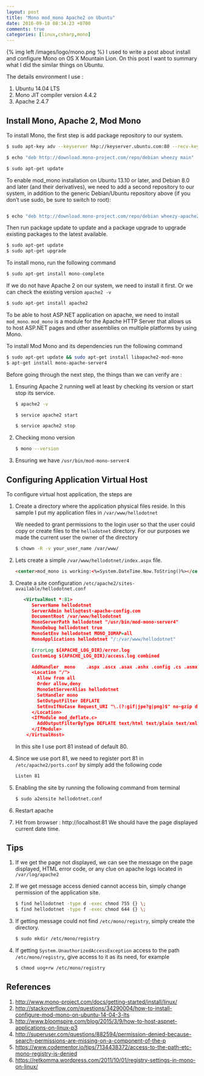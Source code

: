 ```yaml
---
layout: post
title: "Mono mod_mono Apache2 on Ubuntu"
date: 2016-09-18 08:34:23 +0700
comments: true
categories: [linux,csharp,mono]
---
```

{% img left /images/logo/mono.png %}
I used to write a post about install and configure Mono on OS X Mountain Lion. On this post I want to summary what I did the similar things on Ubuntu.

The details environment I use :

1. Ubuntu 14.04 LTS
2. Mono JIT compiler version 4.4.2
3. Apache 2.4.7


## Install Mono, Apache 2, Mod Mono
To install Mono, the first step is add package repository to our system.

``` bash
$ sudo apt-key adv --keyserver hkp://keyserver.ubuntu.com:80 --recv-keys 3FA7E0328081BFF6A14DA29AA6A19B38D3D831EF

$ echo "deb http://download.mono-project.com/repo/debian wheezy main" | sudo tee /etc/apt/sources.list.d/mono-xamarin.list

$ sudo apt-get update

```

To enable mod_mono installation on Ubuntu 13.10 or later, and Debian 8.0 and later (and their derivatives), we need to add a second repository to our system, in addition to the generic Debian/Ubuntu repository above (if you don’t use sudo, be sure to switch to root):

``` bash

$ echo "deb http://download.mono-project.com/repo/debian wheezy-apache24-compat main" | sudo tee -a /etc/apt/sources.list.d/mono-xamarin.list

```

Then run package update to update and a package upgrade to upgrade existing packages to the latest available.

``` bash
$ sudo apt-get update
$ sudo apt-get upgrade

```

To install mono, run the following command

``` bash install mono
$ sudo apt-get install mono-complete
```

If we do not have Apache 2 on our system, we need to install it first. Or we can check the existing version <code>apache2 -v</code>

``` bash install apache2
$ sudo apt-get install apache2
```

To be able to host ASP.NET application on apache, we need to install <code>mod_mono</code>. <code>mod_mono</code> is a module for the Apache HTTP Server that allows us to host ASP.NET pages and other assemblies on multiple platforms by using Mono.

To install Mod Mono and its dependencies run the following command

``` bash install mod_mono
$ sudo apt-get update && sudo apt-get install libapache2-mod-mono
$ apt-get install mono-apache-server4
```

Before going through the next step, the things than we can verify are :

1. Ensuring Apache 2 running well at least by checking its version or start stop its service.

    ``` bash apache version
    $ apache2 -v
    ```

    ``` bash start apache
    $ service apache2 start
    ```

    ``` bash stop apache
    $ service apache2 stop
    ```

2. Checking mono version

   ``` bash mono version
   $ mono --version
   ```
3. Ensuring we have <code>/usr/bin/mod-mono-server4</code>


## Configuring Application Virtual Host

To configure virtual host application, the steps are

1. Create a directory where the application physical files reside.
   In this sample I put my  application files in <code>/var/www/hellodotnet</code>

   We needed to grant permissions to the login user so that the user could copy or create files to the <code>hellodotnet</code> directory.  For our purposes we made the current user the owner of the directory

    ``` bash application directory
    $ chown -R -v your_user_name /var/www/
    ```

2. Lets create a simple <code>/var/www/hellodotnet/index.aspx</code> file.

    ``` html index.aspx
    <center>mod_mono is working:<%=System.DateTime.Now.ToString()%></center>

    ```

3. Create a site configuration <code>/etc/apache2/sites-available/hellodotnet.conf</code>

    ``` xml site configuration
       <VirtualHost *:81>
          ServerName hellodotnet
          ServerAdmin hello@test-apache-config.com
          DocumentRoot /var/www/hellodotnet
          MonoServerPath hellodotnet "/usr/bin/mod-mono-server4"
          MonoDebug hellodotnet true
          MonoSetEnv hellodotnet MONO_IOMAP=all
          MonoApplications hellodotnet "/:/var/www/hellodotnet"

          ErrorLog ${APACHE_LOG_DIR}/error.log
          CustomLog ${APACHE_LOG_DIR}/access.log combined

          AddHandler  mono    .aspx .ascx .asax .ashx .config .cs .asmx .axd
          <Location "/">
            Allow from all
            Order allow,deny
            MonoSetServerAlias hellodotnet
            SetHandler mono
            SetOutputFilter DEFLATE
            SetEnvIfNoCase Request_URI "\.(?:gif|jpe?g|png)$" no-gzip dont-vary
          </Location>
          <IfModule mod_deflate.c>
            AddOutputFilterByType DEFLATE text/html text/plain text/xml text/javascript
          </IfModule>
        </VirtualHost>
    ```

   In this site I use port 81 instead of default 80.

4. Since we use port 81, we need to register port 81 in <code>/etc/apache2/ports.conf</code> by simply add the following code

    ``` bash
    Listen 81
    ```
5. Enabling the site by running the following command from terminal

    ``` bash
    $ sudo a2ensite hellodotnet.conf
    ```
6. Restart apache
7. Hit from browser : http://localhost:81
   We should have the page displayed current date time.

## Tips
1. If we get the page not displayed, we can see the message on the page displayed, HTML error code, or any clue on apache logs located in <code>/var/log/apache2</code>

2. If we get message access denied cannot access bin, simply change permission of the application site.

    ``` bash
    $ find hellodotnet -type d -exec chmod 755 {} \;
    $ find hellodotnet -type f -exec chmod 644 {} \;
    ```

3. If getting message could not find <code>/etc/mono/registry</code>, simply create the directory.

    ``` bash
    $ sudo mkdir /etc/mono/registry
    ```

4. If getting <code>System.UnauthorizedAccessException</code> access to the path <code>/etc/mono/registry</code>, give access to it as its need, for example

     ``` bash
     $ chmod uog+rw /etc/mono/registry
     ```

## References
1. http://www.mono-project.com/docs/getting-started/install/linux/
2. http://stackoverflow.com/questions/34290004/how-to-install-configure-mod-mono-on-ubuntu-14-04-3-lts
3. http://www.bloomspire.com/blog/2015/3/9/how-to-host-aspnet-applications-on-linux-p3
4. http://superuser.com/questions/882594/permission-denied-because-search-permissions-are-missing-on-a-component-of-the-p
5. https://www.codementor.io/tips/7134438372/access-to-the-path-etc-mono-registry-is-denied
6. https://retkomma.wordpress.com/2011/10/01/registry-settings-in-mono-on-linux/
